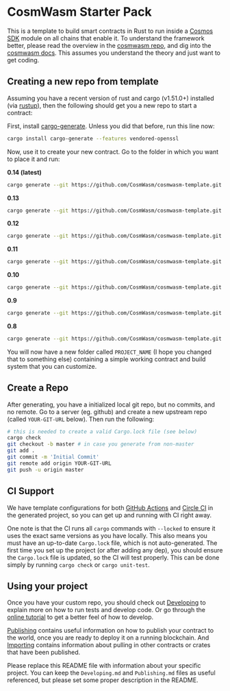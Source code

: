# CosmWasm Starter Pack

This is a template to build smart contracts in Rust to run inside a
[Cosmos SDK](https://github.com/cosmos/cosmos-sdk) module on all chains that enable it.
To understand the framework better, please read the overview in the
[cosmwasm repo](https://github.com/CosmWasm/cosmwasm/blob/master/README.md),
and dig into the [cosmwasm docs](https://www.cosmwasm.com).
This assumes you understand the theory and just want to get coding.

## Creating a new repo from template

Assuming you have a recent version of rust and cargo (v1.51.0+) installed
(via [rustup](https://rustup.rs/)),
then the following should get you a new repo to start a contract:

First, install
[cargo-generate](https://github.com/ashleygwilliams/cargo-generate).
Unless you did that before, run this line now:

```sh
cargo install cargo-generate --features vendored-openssl
```

Now, use it to create your new contract.
Go to the folder in which you want to place it and run:


**0.14 (latest)**

```sh
cargo generate --git https://github.com/CosmWasm/cosmwasm-template.git --name PROJECT_NAME
````

**0.13**

```sh
cargo generate --git https://github.com/CosmWasm/cosmwasm-template.git --branch 0.13 --name PROJECT_NAME
````

**0.12**

```sh
cargo generate --git https://github.com/CosmWasm/cosmwasm-template.git --branch 0.12 --name PROJECT_NAME
```

**0.11**

```sh
cargo generate --git https://github.com/CosmWasm/cosmwasm-template.git --branch 0.11 --name PROJECT_NAME
```
**0.10**

```sh
cargo generate --git https://github.com/CosmWasm/cosmwasm-template.git --branch 0.10 --name PROJECT_NAME
```

**0.9**

```sh
cargo generate --git https://github.com/CosmWasm/cosmwasm-template.git --branch 0.9 --name PROJECT_NAME
```

**0.8**

```sh
cargo generate --git https://github.com/CosmWasm/cosmwasm-template.git --branch 0.8 --name PROJECT_NAME
```

You will now have a new folder called `PROJECT_NAME` (I hope you changed that to something else)
containing a simple working contract and build system that you can customize.

## Create a Repo

After generating, you have a initialized local git repo, but no commits, and no remote.
Go to a server (eg. github) and create a new upstream repo (called `YOUR-GIT-URL` below).
Then run the following:

```sh
# this is needed to create a valid Cargo.lock file (see below)
cargo check
git checkout -b master # in case you generate from non-master
git add .
git commit -m 'Initial Commit'
git remote add origin YOUR-GIT-URL
git push -u origin master
```

## CI Support

We have template configurations for both [GitHub Actions](.github/workflows/Basic.yml)
and [Circle CI](.circleci/config.yml) in the generated project, so you can
get up and running with CI right away.

One note is that the CI runs all `cargo` commands
with `--locked` to ensure it uses the exact same versions as you have locally. This also means
you must have an up-to-date `Cargo.lock` file, which is not auto-generated.
The first time you set up the project (or after adding any dep), you should ensure the
`Cargo.lock` file is updated, so the CI will test properly. This can be done simply by
running `cargo check` or `cargo unit-test`.

## Using your project

Once you have your custom repo, you should check out [Developing](./Developing.md) to explain
more on how to run tests and develop code. Or go through the
[online tutorial](https://www.cosmwasm.com/docs/getting-started/intro) to get a better feel
of how to develop.

[Publishing](./Publishing.md) contains useful information on how to publish your contract
to the world, once you are ready to deploy it on a running blockchain. And
[Importing](./Importing.md) contains information about pulling in other contracts or crates
that have been published.

Please replace this README file with information about your specific project. You can keep
the `Developing.md` and `Publishing.md` files as useful referenced, but please set some
proper description in the README.
